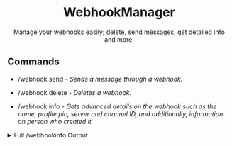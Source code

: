 <div align='center'>
<h1> WebhookManager </h1>
  Manage your webhooks easily; delete, send messages, get detailed info and more.
</div>

  ## Commands
  - /webhook send - *Sends a message through a webhook.*


  - /webhook delete -  *Deletes a webhook.*

  
  - /webhook info - *Gets advanced details on the webhook such as the name, profile pic, server and channel ID, and additionally, information on person who created it*
  <details><summary>Full /webhookinfo Output</summary>
    - Webhook Username <br>
    - Webhook ID<br>
    - Webhook Token<br>
    - Channel ID<br>
    - Server ID<br>
    - Webhook Profile Picture<br>
    - Webhook Type<br>

    
    - Creator Profile<br>
  </details>